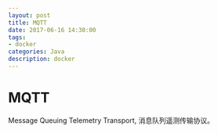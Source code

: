 ```yaml
---
layout: post
title: MQTT
date: 2017-06-16 14:30:00
tags:
- docker
categories: Java
description: docker
---
```




# MQTT
Message Queuing Telemetry Transport, 消息队列遥测传输协议。
